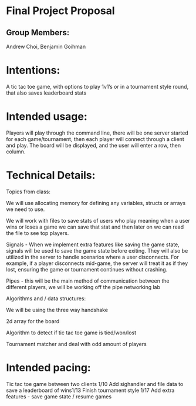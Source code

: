 # Final Project Proposal

## Group Members:

Andrew Choi, Benjamin Goihman

# Intentions:

A tic tac toe game, with options to play 1v1’s or in a tournament style round, that also saves leaderboard stats

# Intended usage:

Players will play through the command line, there will be one server started for each game/tournament, then each player will connect through a client and play. The board will be displayed, and the user will enter a row, then column.

# Technical Details:

Topics from class:


We will use allocating memory for defining any variables, structs or arrays we need to use.

We will work with files to save stats of users who play meaning when a user wins or loses a game we can save that stat and then later on we can read the file to see top players.

Signals - When we implement extra features like saving the game state, signals will be used to save the game state before exiting. They will also be utilized in the server to handle scenarios where a user disconnects. For example, if a player disconnects mid-game, the server will treat it as if they lost, ensuring the game or tournament continues without crashing.

Pipes - this will be the main method of communication between the different players, we will be working off the pipe networking lab

Algorithms and / data structures:


We will be using the three way handshake

2d array for the board

Algorithm to detect if tic tac toe game is tied/won/lost

Tournament matcher and deal with odd amount of players


# Intended pacing:

Tic tac toe game between two clients 1/10
Add sighandler and file data to save a leaderboard of wins1/13
Finish tournament style 1/17
Add extra features - save game state / resume games
